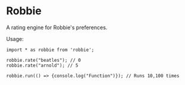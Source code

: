 # Robbie

A rating engine for Robbie's preferences.

Usage:

```
import * as robbie from 'robbie';

robbie.rate("beatles"); // 0
robbie.rate("arnold"); // 5

robbie.run(() => {console.log("Function")}); // Runs 10,100 times
```